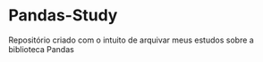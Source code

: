# Pandas-Study
Repositório criado com o intuito de arquivar meus estudos sobre a biblioteca Pandas 
